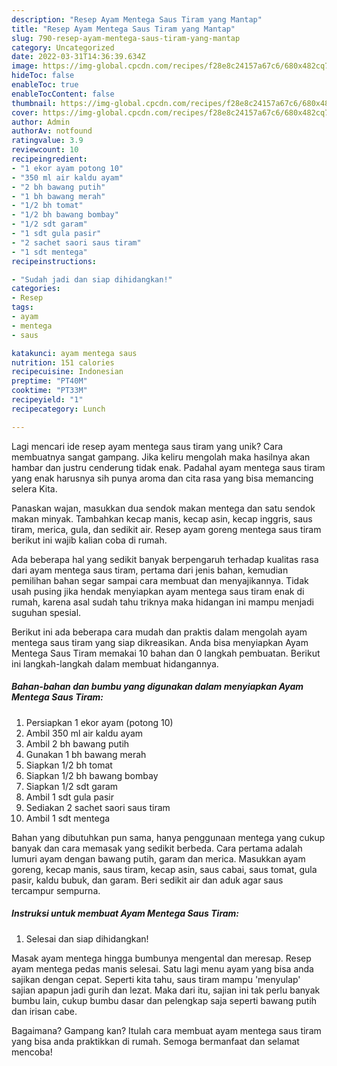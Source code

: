 ```yaml
---
description: "Resep Ayam Mentega Saus Tiram yang Mantap"
title: "Resep Ayam Mentega Saus Tiram yang Mantap"
slug: 790-resep-ayam-mentega-saus-tiram-yang-mantap
category: Uncategorized
date: 2022-03-31T14:36:39.634Z
image: https://img-global.cpcdn.com/recipes/f28e8c24157a67c6/680x482cq70/ayam-mentega-saus-tiram-foto-resep-utama.jpg
hideToc: false
enableToc: true
enableTocContent: false
thumbnail: https://img-global.cpcdn.com/recipes/f28e8c24157a67c6/680x482cq70/ayam-mentega-saus-tiram-foto-resep-utama.jpg
cover: https://img-global.cpcdn.com/recipes/f28e8c24157a67c6/680x482cq70/ayam-mentega-saus-tiram-foto-resep-utama.jpg
author: Admin
authorAv: notfound
ratingvalue: 3.9
reviewcount: 10
recipeingredient:
- "1 ekor ayam potong 10"
- "350 ml air kaldu ayam"
- "2 bh bawang putih"
- "1 bh bawang merah"
- "1/2 bh tomat"
- "1/2 bh bawang bombay"
- "1/2 sdt garam"
- "1 sdt gula pasir"
- "2 sachet saori saus tiram"
- "1 sdt mentega"
recipeinstructions:

- "Sudah jadi dan siap dihidangkan!"
categories:
- Resep
tags:
- ayam
- mentega
- saus

katakunci: ayam mentega saus 
nutrition: 151 calories
recipecuisine: Indonesian
preptime: "PT40M"
cooktime: "PT33M"
recipeyield: "1"
recipecategory: Lunch

---
```





Lagi mencari ide resep ayam mentega saus tiram yang unik? Cara membuatnya sangat gampang. Jika keliru mengolah maka hasilnya akan hambar dan justru cenderung tidak enak. Padahal ayam mentega saus tiram yang enak harusnya sih punya aroma dan cita rasa yang bisa memancing selera Kita.





Panaskan wajan, masukkan dua sendok makan mentega dan satu sendok makan minyak. Tambahkan kecap manis, kecap asin, kecap inggris, saus tiram, merica, gula, dan sedikit air. Resep ayam goreng mentega saus tiram berikut ini wajib kalian coba di rumah.

Ada beberapa hal yang sedikit banyak berpengaruh terhadap kualitas rasa dari ayam mentega saus tiram, pertama dari jenis bahan, kemudian pemilihan bahan segar sampai cara membuat dan menyajikannya. Tidak usah pusing jika hendak menyiapkan ayam mentega saus tiram enak di rumah, karena asal sudah tahu triknya maka hidangan ini mampu menjadi suguhan spesial.






Berikut ini ada beberapa cara mudah dan praktis dalam mengolah ayam mentega saus tiram yang siap dikreasikan. Anda bisa menyiapkan Ayam Mentega Saus Tiram memakai 10 bahan dan 0 langkah pembuatan. Berikut ini langkah-langkah dalam membuat hidangannya.

<!--inarticleads1-->

##### Bahan-bahan dan bumbu yang digunakan dalam menyiapkan Ayam Mentega Saus Tiram:

1. Persiapkan 1 ekor ayam (potong 10)
1. Ambil 350 ml air kaldu ayam
1. Ambil 2 bh bawang putih
1. Gunakan 1 bh bawang merah
1. Siapkan 1/2 bh tomat
1. Siapkan 1/2 bh bawang bombay
1. Siapkan 1/2 sdt garam
1. Ambil 1 sdt gula pasir
1. Sediakan 2 sachet saori saus tiram
1. Ambil 1 sdt mentega


Bahan yang dibutuhkan pun sama, hanya penggunaan mentega yang cukup banyak dan cara memasak yang sedikit berbeda. Cara pertama adalah lumuri ayam dengan bawang putih, garam dan merica. Masukkan ayam goreng, kecap manis, saus tiram, kecap asin, saus cabai, saus tomat, gula pasir, kaldu bubuk, dan garam. Beri sedikit air dan aduk agar saus tercampur sempurna. 

<!--inarticleads2-->

##### Instruksi untuk membuat Ayam Mentega Saus Tiram:


1. Selesai dan siap dihidangkan!

Masak ayam mentega hingga bumbunya mengental dan meresap. Resep ayam mentega pedas manis selesai. Satu lagi menu ayam yang bisa anda sajikan dengan cepat. Seperti kita tahu, saus tiram mampu &#39;menyulap&#39; sajian apapun jadi gurih dan lezat. Maka dari itu, sajian ini tak perlu banyak bumbu lain, cukup bumbu dasar dan pelengkap saja seperti bawang putih dan irisan cabe. 

Bagaimana? Gampang kan? Itulah cara membuat ayam mentega saus tiram yang bisa anda praktikkan di rumah. Semoga bermanfaat dan selamat mencoba!
